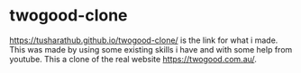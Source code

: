 # twogood-clone
https://tusharathub.github.io/twogood-clone/ is the link for what i made.
This was made by using some existing skills i have and with some help from youtube.
This a clone of the real website https://twogood.com.au/.
